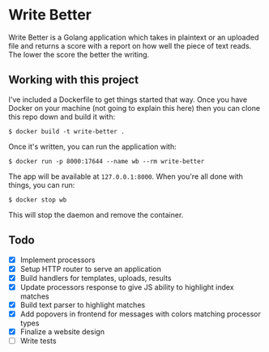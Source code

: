 # Write Better

Write Better is a Golang application which takes in plaintext or an uploaded
file and returns a score with a report on how well the piece of text reads.
The lower the score the better the writing.

## Working with this project

I've included a Dockerfile to get things started that way. Once you have
Docker on your machine (not going to explain this here) then you can clone
this repo down and build it with:

    $ docker build -t write-better .

Once it's written, you can run the application with:

    $ docker run -p 8000:17644 --name wb --rm write-better

The app will be available at `127.0.0.1:8000`. When you're all done with
things, you can run:

    $ docker stop wb

This will stop the daemon and remove the container.

## Todo

- [X] Implement processors
- [X] Setup HTTP router to serve an application
- [X] Build handlers for templates, uploads, results
- [X] Update processors response to give JS ability to highlight index matches
- [X] Build text parser to highlight matches
- [X] Add popovers in frontend for messages with colors matching processor types
- [X] Finalize a website design
- [ ] Write tests
